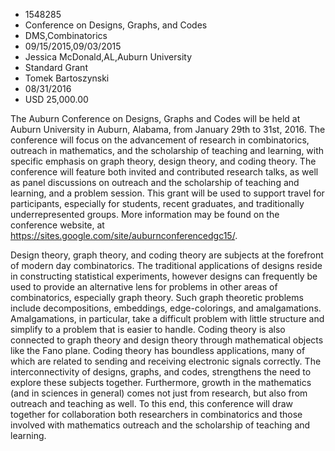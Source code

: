 
* 1548285
* Conference on Designs, Graphs, and Codes
* DMS,Combinatorics
* 09/15/2015,09/03/2015
* Jessica McDonald,AL,Auburn University
* Standard Grant
* Tomek Bartoszynski
* 08/31/2016
* USD 25,000.00

The Auburn Conference on Designs, Graphs and Codes will be held at Auburn
University in Auburn, Alabama, from January 29th to 31st, 2016. The conference
will focus on the advancement of research in combinatorics, outreach in
mathematics, and the scholarship of teaching and learning, with specific
emphasis on graph theory, design theory, and coding theory. The conference will
feature both invited and contributed research talks, as well as panel
discussions on outreach and the scholarship of teaching and learning, and a
problem session. This grant will be used to support travel for participants,
especially for students, recent graduates, and traditionally underrepresented
groups. More information may be found on the conference website, at
https://sites.google.com/site/auburnconferencedgc15/.

Design theory, graph theory, and coding theory are subjects at the forefront of
modern day combinatorics. The traditional applications of designs reside in
constructing statistical experiments, however designs can frequently be used to
provide an alternative lens for problems in other areas of combinatorics,
especially graph theory. Such graph theoretic problems include decompositions,
embeddings, edge-colorings, and amalgamations. Amalgamations, in particular,
take a difficult problem with little structure and simplify to a problem that is
easier to handle. Coding theory is also connected to graph theory and design
theory through mathematical objects like the Fano plane. Coding theory has
boundless applications, many of which are related to sending and receiving
electronic signals correctly. The interconnectivity of designs, graphs, and
codes, strengthens the need to explore these subjects together. Furthermore,
growth in the mathematics (and in sciences in general) comes not just from
research, but also from outreach and teaching as well. To this end, this
conference will draw together for collaboration both researchers in
combinatorics and those involved with mathematics outreach and the scholarship
of teaching and learning.
